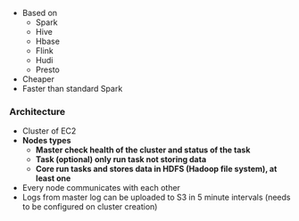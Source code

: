 

- Based on
    - Spark
    - Hive
    - Hbase
    - Flink
    - Hudi
    - Presto
- Cheaper
- Faster than standard Spark

### Architecture

- Cluster of EC2
- **Nodes types**
    - **Master  check health of the cluster and status of the task**
    - **Task \(optional\)  only run task not storing data**
    - **Core  run tasks and stores data in HDFS \(Hadoop file system\), at least one**
- Every node communicates with each other
- Logs from master log can be uploaded to S3 in 5 minute intervals \(needs to be configured on cluster creation\)
